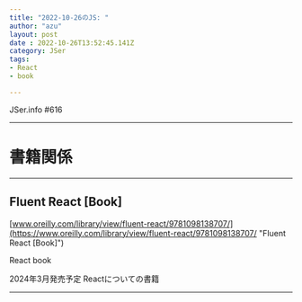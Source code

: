 ```yaml
---
title: "2022-10-26のJS: "
author: "azu"
layout: post
date : 2022-10-26T13:52:45.141Z
category: JSer
tags:
- React
- book

---
```


JSer.info #616

----

<h1 class="site-genre">書籍関係</h1>

----

## Fluent React \[Book\]
[www.oreilly.com/library/view/fluent-react/9781098138707/](https://www.oreilly.com/library/view/fluent-react/9781098138707/ "Fluent React \[Book\]")
<p class="jser-tags jser-tag-icon"><span class="jser-tag">React</span> <span class="jser-tag">book</span></p>

2024年3月発売予定
Reactについての書籍


----
